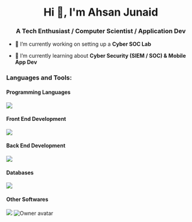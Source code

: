 
<h1 align="center">Hi 👋, I'm Ahsan Junaid</h1>
<h3 align="center">A Tech Enthusiast / Computer Scientist / Application Dev</h3>

- 🔭 I’m currently working on setting up a **Cyber SOC Lab**

- 🌱 I’m currently learning about **Cyber Security (SIEM / SOC) & Mobile App Dev**



<p align="left">
</p>

<h3 align="left">Languages and Tools:</h3>
<h4 align="left">Programming Languages</h4>
<img src="https://skillicons.dev/icons?i=py,cpp,php" />
</p>

<h4 align="left">Front End Development</h4>
<img src="https://skillicons.dev/icons?i=html,css,js,bootstrap" />
</p>

<h4 align="left">Back End Development</h4>
<p align="left">
<img src="https://skillicons.dev/icons?i=php,django,heroku" />
</p>


<h4 align="left">Databases</h4>
<p align="left">
<img src="https://skillicons.dev/icons?i=mysql,sqlite" />
</p>


<h4 align="left">Other Softwares</h4>
<p align="left"> 
     <img src="https://skillicons.dev/icons?i=linux,cloudflare,visualstudio,ai,ps" />
     <img class="avatar mr-2 d-none d-md-block" alt="Owner avatar" src="https://avatars.githubusercontent.com/u/6233056?s=48&amp;v=4">
</p>
